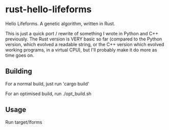 rust-hello-lifeforms
====================

Hello Lifeforms.  A genetic algorithm, written in Rust.

This is just a quick port / rewrite of something I wrote in Python and C++
previously.  The Rust version is VERY basic so far (compared to the Python
version, which evolved a readable string, or the C++ version which evolved
working programs, in a virtual CPU), but I'll probably make it do more
as time goes on.


Building
--------

For a normal build, just run 'cargo build'

For an optimised build, run ./opt_build.sh


Usage
-----

Run target/lforms


